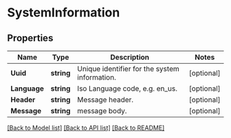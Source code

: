 # SystemInformation

## Properties
Name | Type | Description | Notes
------------ | ------------- | ------------- | -------------
**Uuid** | **string** | Unique identifier for the system information. | [optional] 
**Language** | **string** | Iso Language code, e.g. en_us. | [optional] 
**Header** | **string** | Message header. | [optional] 
**Message** | **string** | message body. | [optional] 

[[Back to Model list]](../README.md#documentation-for-models) [[Back to API list]](../README.md#documentation-for-api-endpoints) [[Back to README]](../README.md)


